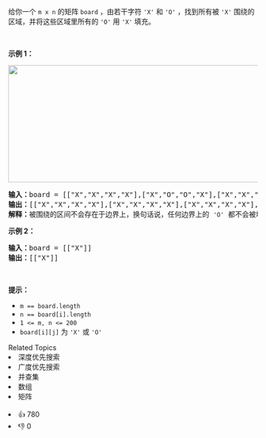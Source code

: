 给你一个 <code>m x n</code> 的矩阵 <code>board</code> ，由若干字符 <code>'X'</code> 和 <code>'O'</code> ，找到所有被 <code>'X'</code> 围绕的区域，并将这些区域里所有的 <code>'O'</code> 用 <code>'X'</code> 填充。
<div class="original__bRMd">
<div>
<p> </p>

<p><strong>示例 1：</strong></p>
<img alt="" src="https://assets.leetcode.com/uploads/2021/02/19/xogrid.jpg" style="width: 550px; height: 237px;" />
<pre>
<strong>输入：</strong>board = [["X","X","X","X"],["X","O","O","X"],["X","X","O","X"],["X","O","X","X"]]
<strong>输出：</strong>[["X","X","X","X"],["X","X","X","X"],["X","X","X","X"],["X","O","X","X"]]
<strong>解释：</strong>被围绕的区间不会存在于边界上，换句话说，任何边界上的 <code>'O'</code> 都不会被填充为 <code>'X'</code>。 任何不在边界上，或不与边界上的 <code>'O'</code> 相连的 <code>'O'</code> 最终都会被填充为 <code>'X'</code>。如果两个元素在水平或垂直方向相邻，则称它们是“相连”的。
</pre>

<p><strong>示例 2：</strong></p>

<pre>
<strong>输入：</strong>board = [["X"]]
<strong>输出：</strong>[["X"]]
</pre>

<p> </p>

<p><strong>提示：</strong></p>

<ul>
	<li><code>m == board.length</code></li>
	<li><code>n == board[i].length</code></li>
	<li><code>1 <= m, n <= 200</code></li>
	<li><code>board[i][j]</code> 为 <code>'X'</code> 或 <code>'O'</code></li>
</ul>
</div>
</div>
<div><div>Related Topics</div><div><li>深度优先搜索</li><li>广度优先搜索</li><li>并查集</li><li>数组</li><li>矩阵</li></div></div><br><div><li>👍 780</li><li>👎 0</li></div>